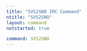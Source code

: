 ```yaml
---
title: "SVS2SNO IRC Command"
ntitle: "SVS2SNO"
layout: command
notstarted: true

command: SVS2SNO
---
```

